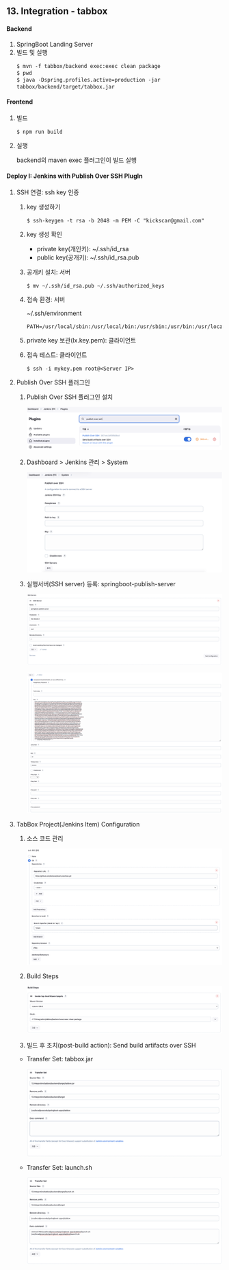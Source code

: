## 13. Integration - tabbox

#### Backend

1.  SpringBoot Landing Server
2.  빌드 및 실행
    ```
    $ mvn -f tabbox/backend exec:exec clean package
    $ pwd
    $ java -Dspring.profiles.active=production -jar tabbox/backend/target/tabbox.jar
    ```

#### Frontend

1.  빌드

    ```
    $ npm run build
    ```

2.  실행

    backend의 maven exec 플러그인이 빌드 실행

#### Deploy I: Jenkins with Publish Over SSH PlugIn

1. SSH 연결: ssh key 인증

   1. key 생성하기

      ```
      $ ssh-keygen -t rsa -b 2048 -m PEM -C "kickscar@gmail.com"
      ```

   2. key 생성 확인

      - private key(개인키): ~/.ssh/id_rsa
      - public key(공개키): ~/.ssh/id_rsa.pub

   3. 공개키 설치: 서버

      ```
      $ mv ~/.ssh/id_rsa.pub ~/.ssh/authorized_keys
      ```

   4. 접속 환경: 서버

      ~/.ssh/environment

      ```
      PATH=/usr/local/sbin:/usr/local/bin:/usr/sbin:/usr/bin:/usr/local/poscodx/java/bin:/usr/local/poscodx/git/bin:/usr/local/poscodx/maven/bin:/usr/local/poscodx/mariadb/bin:/root/bin
      ```

   5. private key 보관(lx.key.pem): 클라이언트

   6. 접속 테스트: 클라이언트
      ```
      $ ssh -i mykey.pem root@<Server IP>
      ```

2. Publish Over SSH 플러그인

   1. Publish Over SSH 플러그인 설치

      ![0000.png](./_resources/0000.png)

   2. Dashboard > Jenkins 관리 > System

      ![0001.png](./_resources/0001.png)

   3. 실행서버(SSH server) 등록: springboot-publish-server

      ![0002.png](./_resources/0002.png)

      ![0003.png](./_resources/0003.png)

3. TabBox Project(Jenkins Item) Configuration

   1. 소스 코드 관리

      ![0004.png](./_resources/0004.png)

   2. Build Steps

      ![0005.png](./_resources/0005.png)

   3. 빌드 후 조치(post-build action): Send build artifacts over SSH

   - Transfer Set: tabbox.jar

     ![0006.png](./_resources/0006.png)

   - Transfer Set: launch.sh

     ![0007.png](./_resources/0007.png)
